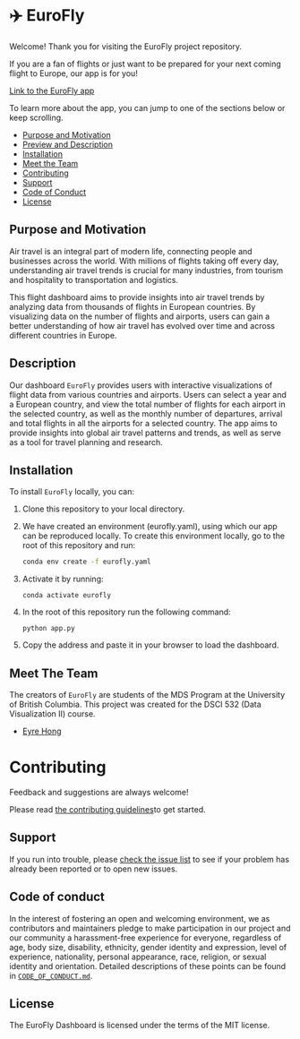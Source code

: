 # ✈️ EuroFly

Welcome! Thank you for visiting the EuroFly project repository.

If you are a fan of flights or just want to be prepared for your next coming flight to Europe, our app is for you! 

[Link to the EuroFly app]()

To learn more about the app, you can jump to one of the sections below or keep scrolling.

* [Purpose and Motivation](#purpose-and-motivation)
* [Preview and Description](#dashboard-preview-and-description)
* [Installation](#installation)
* [Meet the Team](#meet-the-team)
* [Contributing](#contributing)
* [Support](#support)
* [Code of Conduct](#code-of-conduct)
* [License](#license)

## Purpose and Motivation

Air travel is an integral part of modern life, connecting people and businesses across the world. With millions of flights taking off every day, understanding air travel trends is crucial for many industries, from tourism and hospitality to transportation and logistics.

This flight dashboard aims to provide insights into air travel trends by analyzing data from thousands of flights in European countries. By visualizing data on the number of flights and airports, users can gain a better understanding of how air travel has evolved over time and across different countries in Europe.

## Description

Our dashboard `EuroFly` provides users with interactive visualizations of flight data from various countries and airports. Users can select a year and a European country, and view the total number of flights for each airport in the selected country, as well as the monthly number of departures, arrival and total flights in all the airports for a selected country. The app aims to provide insights into global air travel patterns and trends, as well as serve as a tool for travel planning and research.

## Installation

To install `EuroFly` locally, you can:

1.  Clone this repository to your local directory.

2.  We have created an environment (eurofly.yaml), using which our app can be reproduced locally. To create this environment locally, go to the root of this repository and run:

    ``` bash
    conda env create -f eurofly.yaml
    ```

3.  Activate it by running:

        conda activate eurofly

4.  In the root of this repository run the following command:

        python app.py

5.  Copy the address and paste it in your browser to load the dashboard.

## Meet The Team

The creators of `EuroFly` are students of the MDS Program at the University of British Columbia. This project was created for the DSCI 532 (Data Visualization II) course. 

* [Eyre Hong](https://github.com/eyrexh)

# Contributing

Feedback and suggestions are always welcome! 

Please read [the contributing guidelines](https://github.com/eyrexh/EuroFly/blob/main/CONTRIBUTING.md)to get started.

## Support

If you run into trouble, please [check the issue
list](https://github.com/eyrexh/EuroFly/issues) to see
if your problem has already been reported or to open new issues.

## Code of conduct

In the interest of fostering an open and welcoming environment, we as contributors and maintainers pledge to make participation in our project and our community a harassment-free experience for everyone, regardless of age, body size, disability, ethnicity, gender identity and expression, level of experience, nationality, personal appearance, race, religion, or sexual identity and orientation. Detailed descriptions
of these points can be found in [`CODE_OF_CONDUCT.md`](https://github.com/eyrexh/EuroFly/blob/main/CODE_OF_CONDUCT.md).

## License
The EuroFly Dashboard is licensed under the terms of the MIT license.